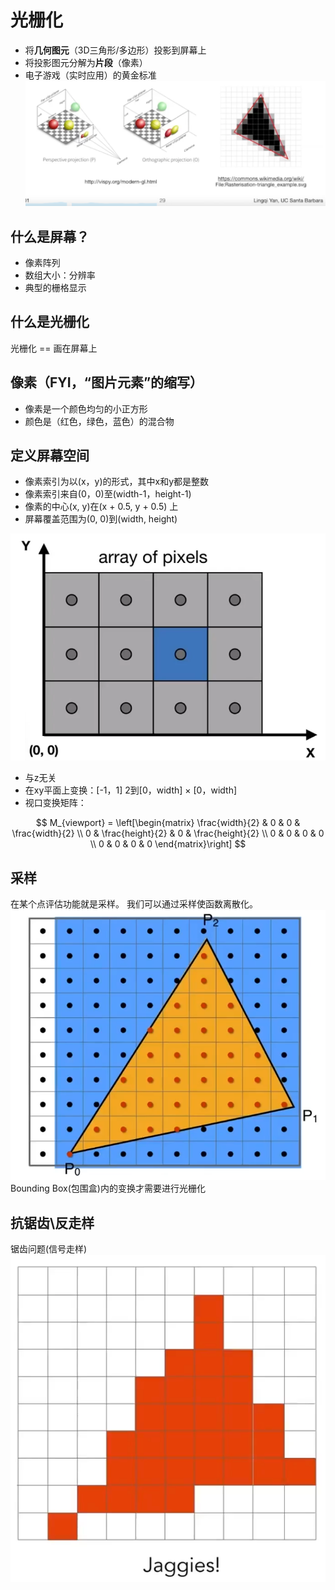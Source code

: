 # 光栅化
- 将**几何图元**（3D三角形/多边形）投影到屏幕上
- 将投影图元分解为**片段**（像素）
- 电子游戏（实时应用）的黄金标准
![](2020-05-09-21-26-34.png)

## 什么是屏幕？
- 像素阵列
- 数组大小：分辨率
- 典型的栅格显示 

## 什么是光栅化
光栅化 == 画在屏幕上

## 像素（FYI，“图片元素”的缩写）
- 像素是一个颜色均匀的小正方形
- 颜色是（红色，绿色，蓝色）的混合物

## 定义屏幕空间
- 像素索引为以(x，y)的形式，其中x和y都是整数
- 像素索引来自(0，0)至(width-1，height-1)
- 像素的中心(x, y)在(x + 0.5, y + 0.5) 上
- 屏幕覆盖范围为(0, 0)到(width, height)

![](2020-07-27-15-26-23.png)

- 与z无关
- 在xy平面上变换：\[-1，1\] 2到\[0，width\] $\times$ \[0，width\]
- 视口变换矩阵：

$$
M_{viewport} = \left[\begin{matrix}
    \frac{width}{2} & 0 & 0 & \frac{width}{2} \\
    0 & \frac{height}{2} & 0 & \frac{height}{2} \\
    0 & 0 & 0 & 0 \\
    0 & 0 & 0 & 0
\end{matrix}\right]
$$

## 采样
在某个点评估功能就是采样。
我们可以通过采样使函数离散化。 
![](2020-07-27-15-54-28.png)
Bounding Box(包围盒)内的变换才需要进行光栅化

## 抗锯齿\反走样
锯齿问题(信号走样)
![](2020-07-27-15-59-50.png)